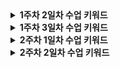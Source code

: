 

<details>
<summary><strong>1주차 2일차 수업 키워드</strong></summary>

| 키워드 | 정리 |
|:---|:---|
| JDK |  |
| JRE |  |
| JVM |  |
| 바이트코드 |  |
| 클래스로더 |  |
| 실행엔진(Execution Engine) |  |
| JIT 컴파일러 |  |
| JVM 메모리 영역(런타임 데이터 영역) |  |
| (선택)PermGen과 Metaspace |  |
| (선택)String pool |  |
| (선택)Garbage Collection |  |

</details>

<details>
<summary><strong>1주차 3일차 수업 키워드</strong></summary>

| 키워드 | 정리 |
|:---|:---|
| GC Root |  |
| Mark & Sweep & Compaction |  |
| Minor GC vs Major GC vs Full GC |  |
| Stop-The-World |  |
| GC 알고리즘 (Parallel GC, G1 GC) |  |
| primitive type |  |
| reference type |  |
| wrapper class |  |
| 오토박싱/언박싱 |  |
| String의 불변성 |  |
| String Constant Pool |  |
| 클래스 |  |
| 객체와 인스턴스 |  |
| 상속 |  |
| extends |  |
| super |  |
| (선택)다형성 |  |
| (선택)오버라이딩 |  |

</details>

<details>
<summary><strong>2주차 1일차 수업 키워드</strong></summary>

| 키워드 | 정리 |
|:---|:---|
| Primitive Type (기본 타입) |  |
| Reference Type (참조 타입) |  |
| Wrapper Class |  |
| 오토박싱/언박싱 |  |
| final 키워드 |  |
| static 키워드 |  |
| String의 불변성 |  |
| String Constant Pool |  |
| String vs StringBuilder vs StringBuffer |  |
| 컴파일 타임 다형성 vs 런타임 다형성 |  |
| 오버로딩(Overloading) |  |
| 오버라이딩(Overriding) |  |
| 업캐스팅(Upcasting) |  |
| 다운캐스팅(Downcasting) |  |
| instanceof |  |
| 동적 바인딩 |  |
| 접근 제어자 |  |
| getter/setter |  |
| 정보 은닉 |  |
| interface vs abstract class |  |
| default 메서드 |  |

</details>

<details>
<summary><strong>2주차 2일차 수업 키워드</strong></summary>

| 키워드 | 정리 |
|:---|:---|
| Thread | 하나의 프로세스 내에서, 동시에 실행될 수 있는 독립적인 실행 단위 |
| start()와 run()의 차이점 | start()는 스레드를 생성 후 실행하지만, run()은 현재 스레드에서 실행한다. |
| (선택) Java Thread의 생명주기 |  |
| Runnable | 스레드가 실행할 작업 코드를 정의하기 위한 표준 인터페이스 |
| ExecutorService | 스레드 풀 기반의 비동기 작업을 관리하는 "고수준 스레드 실행 서비스 인터페이스" |
| ThreadPoolExecutor |  |
| newFixedThreadPool / newCachedThreadPool / newSingleThreadExecutor | 지정된 갯수의 스레드를 사용하는 풀 생성 / 필요한 만큼 스레드를 무한정 생성하는 스레드 풀 / 하나의 스레드로 구성된 스레드 풀 |
| execute() vs submit() | 실행 결과나 예외 정보를 호출하지 않는 작업 시작 방식 vs 스레드 작업 결과 객체인 Future<T>를 반환하는 작업 시작 방식 |
| Future | Callable가 스레드 작업 후 반환하는 실행 결과 객체 |
| completableFuture |  |
| Callable vs Runnable | 결과를 반환하는 스레드 요청 형식 vs 결과를 반환하지 않는 요청 형식 |
| shutdown() vs shutdownNow() | 대기 큐의 남은 작업을 끝낸 후 정상 종료 vs 대기 큐의 작업을 취소하고, 스레드에 인터럽트를 요청하는 강제 종료 |
| Thread Pool | 스레드를 미리 생성해두고, 작업이 끝난 후 스레드를 재사용하기 위한 영역 |
| corePoolSize |  |
| maximumPoolSize |  |
| keepAliveTime |  |
| BlockingQueue | ExecutorService에 요청된 외부 작업이 스레드 수보다 많을 경우 FIFO 방식으로 저장하는 대기 큐 |
| ThreadPoolExecutor |  |
| RejectedExecutionHandler |  |
| awaitTermination() |  |

</details>

